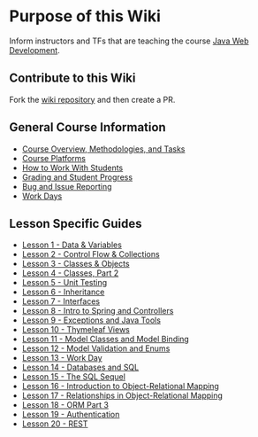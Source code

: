 # Purpose of this Wiki

Inform instructors and TFs that are teaching the course [Java Web Development](https://education.launchcode.org/java-web-development/).

## Contribute to this Wiki

Fork the [wiki repository](https://github.com/LaunchCodeEducation/java-web-development-wiki) and then create a PR.

## General Course Information

* [Course Overview, Methodologies, and Tasks](https://github.com/LaunchCodeEducation/java-web-development/wiki/Course-Overview-and-Structure)
* [Course Platforms](https://github.com/LaunchCodeEducation/java-web-development/wiki/Course-Platforms)
* [How to Work With Students](https://github.com/LaunchCodeEducation/java-web-development/wiki/Working-With-Students)
* [Grading and Student Progress](https://github.com/LaunchCodeEducation/java-web-development/wiki/Grading-and-Student-Progress)
* [Bug and Issue Reporting](https://github.com/LaunchCodeEducation/java-web-development/wiki/Course-Overview-and-Structure#Bug-and-Issue-Reporting)
* [Work Days](https://github.com/LaunchCodeEducation/java-web-development/wiki/Work-Day)

## Lesson Specific Guides

* [Lesson 1 - Data & Variables](https://github.com/LaunchCodeEducation/java-web-development/wiki/Lesson-1-(Data-&-Variables))
* [Lesson 2 - Control Flow & Collections](https://github.com/LaunchCodeEducation/java-web-development/wiki/Lesson-2-(ControlFlow-&-Collections))
* [Lesson 3 - Classes & Objects](https://github.com/LaunchCodeEducation/java-web-development/wiki/Lesson-3-(Classes-&-Objects))
* [Lesson 4 - Classes, Part 2](https://github.com/LaunchCodeEducation/java-web-development/wiki/Lesson-4-(Classes-Part-2))
* [Lesson 5 - Unit Testing](https://github.com/LaunchCodeEducation/java-web-development/wiki/Lesson-5-(Unit-Testing))
* [Lesson 6 - Inheritance](https://github.com/LaunchCodeEducation/java-web-development/wiki/Lesson-6-(Inheritance))
* [Lesson 7 - Interfaces](https://github.com/LaunchCodeEducation/java-web-development/wiki/Lesson-7-(Interfaces))
* [Lesson 8 - Intro to Spring and Controllers](https://github.com/LaunchCodeEducation/java-web-development/wiki/Lesson-8-(Intro-to-Spring-and-Controllers))
* [Lesson 9 - Exceptions and Java Tools](https://github.com/LaunchCodeEducation/java-web-development/wiki/Lesson-9-(Exceptions-and-Build-Tools))
* [Lesson 10 - Thymeleaf Views](https://github.com/LaunchCodeEducation/java-web-development/wiki/Lesson-10-(Thymeleaf-views))
* [Lesson 11 - Model Classes and Model Binding](https://github.com/LaunchCodeEducation/java-web-development/wiki/Lesson-11-(Model-Classes-and-Model-Binding))
* [Lesson 12 - Model Validation and Enums](https://github.com/LaunchCodeEducation/java-web-development/wiki/Lesson-12-(Model-Validation-and-Enums))
* [Lesson 13 - Work Day](https://github.com/LaunchCodeEducation/java-web-development/wiki/Work-Day)
* [Lesson 14 - Databases and SQL](https://github.com/LaunchCodeEducation/java-web-development/wiki/Lesson-14-(SQL-Part-1))
* [Lesson 15 - The SQL Sequel](https://github.com/LaunchCodeEducation/java-web-development/wiki/Lesson-15-(SQL-Part-2))
* [Lesson 16 - Introduction to Object-Relational Mapping](https://github.com/LaunchCodeEducation/java-web-development/wiki/Lesson-16-(ORM-Part-1))
* [Lesson 17 - Relationships in Object-Relational Mapping](https://github.com/LaunchCodeEducation/java-web-development/wiki/Lesson-17-(ORM-Part-2))
* [Lesson 18 - ORM Part 3](https://github.com/LaunchCodeEducation/java-web-development/wiki/Lesson-18-(ORM-Part-3))
* [Lesson 19 - Authentication](https://github.com/LaunchCodeEducation/java-web-development/wiki/Lesson-19-(Authentication))
* [Lesson 20 - REST](https://github.com/LaunchCodeEducation/java-web-development/wiki/Lesson-20-(REST))